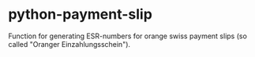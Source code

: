 python-payment-slip
===================

Function for generating ESR-numbers for orange swiss payment slips (so called "Oranger Einzahlungsschein").
